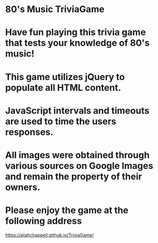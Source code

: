 # 80's Music TriviaGame

# Have fun playing this trivia game that tests your knowledge of 80's music!

# This game utilizes jQuery to populate all HTML content.

# JavaScript intervals and timeouts are used to time the users responses.

# All images were obtained through various sources on Google Images and remain the property of their owners.

# Please enjoy the game at the following address

https://aijahchappell.github.io/TriviaGame/